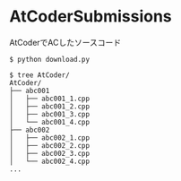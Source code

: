 # AtCoderSubmissions
AtCoderでACしたソースコード

```
$ python download.py

$ tree AtCoder/
AtCoder/
├── abc001
│   ├── abc001_1.cpp
│   ├── abc001_2.cpp
│   ├── abc001_3.cpp
│   └── abc001_4.cpp
├── abc002
│   ├── abc002_1.cpp
│   ├── abc002_2.cpp
│   ├── abc002_3.cpp
│   └── abc002_4.cpp
...
```
